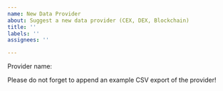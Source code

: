 ```yaml
---
name: New Data Provider
about: Suggest a new data provider (CEX, DEX, Blockchain)
title: ''
labels: ''
assignees: ''

---
```


Provider name: 

Please do not forget to append an example CSV export of the provider!

